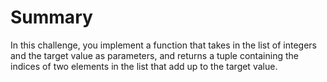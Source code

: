 # Summary

In this challenge, you implement a function that takes in the list of integers and the target value as parameters, and returns a tuple containing the indices of two elements in the list that add up to the target value.
